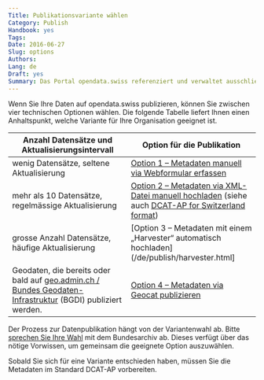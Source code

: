 ```yaml
---
Title: Publikationsvariante wählen
Category: Publish
Handbook: yes
Tags:
Date: 2016-06-27
Slug: options
Authors:
Lang: de
Draft: yes
Summary: Das Portal opendata.swiss referenziert und verwaltet ausschliesslich Metadaten. Die primären Daten sowie die Verantwortung für deren Publikation bleiben beim Datenlieferanten. Das Bundesarchiv betreibt das Portal. Es unterstützt und koordiniert die Datenpublikation.
---
```


Wenn Sie Ihre Daten auf opendata.swiss publizieren, können Sie zwischen vier technischen Optionen wählen. Die folgende Tabelle liefert Ihnen einen Anhaltspunkt, welche Variante für Ihre Organisation geeignet ist.

| Anzahl Datensätze und Aktualisierungsintervall | Option für die Publikation |
|------------------------------------------------|----------------------------|
| wenig Datensätze, seltene Aktualisierung | [Option 1 – Metadaten manuell via Webformular erfassen](/de/publish/userguide.html#metadaten-via-formular-xml-import-verwalten_1) |
| mehr als 10 Datensätze, regelmässige Aktualisierung | [Option 2 – Metadaten via XML-Datei manuell hochladen](/de/publish/userguide.html#metadaten-via-formular-xml-import-verwalten_1) (siehe auch [DCAT-AP for Switzerland format](/de/library/ch-dcat-ap)) |
| grosse Anzahl Datensätze, häufige Aktualisierung | [Option 3 – Metadaten mit einem „Harvester“ automatisch hochladen](/de/publish/harvester.html] |
| Geodaten, die bereits oder bald auf [geo.admin.ch / Bundes Geodaten-Infrastruktur](http://www.geo.admin.ch/internet/geoportal/de/home/geoadmin/mission/bgdi.html) (BGDI) publiziert werden. | [Option 4 – Metadaten via Geocat publizieren](/de/publish/swiss.html#publikation-via-geoadminch_1) |

Der Prozess zur Datenpublikation hängt von der Variantenwahl ab. Bitte [sprechen Sie Ihre Wahl](mailto:opendata@bar.admin.ch) mit dem Bundesarchiv ab. Dieses verfügt über das nötige Vorwissen, um gemeinsam die geeignete Option auszuwählen.

Sobald Sie sich für eine Variante entschieden haben, müssen Sie die Metadaten im Standard DCAT-AP vorbereiten.
